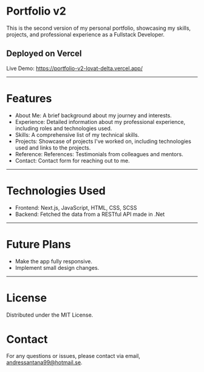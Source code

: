 # Portfolio v2

This is the second version of my personal portfolio, showcasing my skills, projects, and professional experience as a Fullstack Developer.

## Deployed on Vercel
Live Demo: https://portfolio-v2-lovat-delta.vercel.app/
***

# Features 
* About Me: A brief background about my journey and interests.
* Experience: Detailed information about my professional experience, including roles and technologies used.
* Skills: A comprehensive list of my technical skills.
* Projects: Showcase of projects I've worked on, including technologies used and links to the projects.
* Reference: References: Testimonials from colleagues and mentors.
* Contact: Contact form for reaching out to me.
***

# Technologies Used
* Frontend: Next.js, JavaScript, HTML, CSS, SCSS
* Backend: Fetched the data from a RESTful API made in .Net
***

# Future Plans
* Make the app fully responsive.
* Implement small design changes.
***

# License
Distributed under the MIT License.

# Contact
For any questions or issues, please contact via email, andressantana99@hotmail.se.
